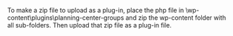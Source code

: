 To make a zip file to upload as a plug-in, place the php file in \wp-content\plugins\planning-center-groups and zip the wp-content folder with all sub-folders.  Then upload that zip file as a plug-in file.
